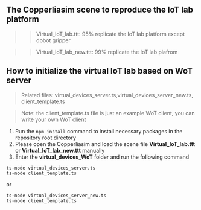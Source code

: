 ## The Copperliasim scene to reproduce the IoT lab platform

>> Virtual_IoT_lab.ttt: 95% replicate the IoT lab platform except dobot gripper

>> Virtual_IoT_lab_new.ttt: 99% replicate the IoT lab plafrom


## How to initialize the virtual IoT lab based on WoT server

>Related files: virtual_devices_server.ts,virtual_devices_server_new.ts, client_template.ts

>Note: the client_template.ts file is just an example WoT client, you can write your own WoT client

1. Run the ```npm install``` command to install necessary packages in the repository root directory
2. Please open the Copperliasim and load the scene file **Virtual_IoT_lab.ttt** or **Virtual_IoT_lab_new.ttt** manually
3. Enter the **virtual_devices_WoT** folder and run the following command

```
ts-node virtual_devices_server.ts
ts-node client_template.ts
```

or

```
ts-node virtual_devices_server_new.ts
ts-node client_template.ts
```
